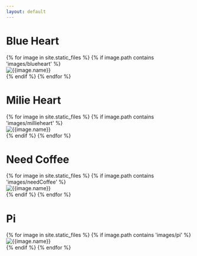 ```yaml
---
layout: default
---
```












<!-- Blue Heart -->
<h1>Blue Heart</h1>
<div class="container lightbox" data-mdb-lightbox-init>
    <div class="row">
    {% for image in site.static_files %}
    {% if image.path contains 'images/blueheart' %}
   
<div class="col-lg-3"> <img 
loading="lazy"
src="{{ site.baseurl }}{{ image.path }}" 
data-mdb-img="{{ site.baseurl }}{{ image.path }}" 
alt="{{image.name}}"  class="img-fluid" /></div>
    {% endif %}
{% endfor %}
</div>


<h1>Milie Heart</h1>

<!-- Millie Heart -->

<div class="row">
    {% for image in site.static_files %}
    {% if image.path contains 'images/millieheart' %}
   
<div class="col-lg-3"> <img 
loading="lazy"
src="{{ site.baseurl }}{{ image.path }}" 
data-mdb-img="{{ site.baseurl }}{{ image.path }}" 
alt="{{image.name}}"  class="img-fluid" /></div>
    {% endif %}
{% endfor %}
</div>

<!-- NeedCoffee -->
<h1>Need Coffee</h1>
<div class="row">
    {% for image in site.static_files %}
    {% if image.path contains 'images/needCoffee' %}
   
<div class="col-lg-3"> <img 
loading="lazy"
src="{{ site.baseurl }}{{ image.path }}" 
data-mdb-img="{{ site.baseurl }}{{ image.path }}" 
alt="{{image.name}}"  class="img-fluid" /></div>
    {% endif %}
{% endfor %}
</div>

<!-- Pi -->
<h1>Pi</h1>
<div class="row">
    {% for image in site.static_files %}
    {% if image.path contains 'images/pi' %}
   
<div class="col-lg-3"> <img 
loading="lazy"
src="{{ site.baseurl }}{{ image.path }}" 
data-mdb-img="{{ site.baseurl }}{{ image.path }}" 
alt="{{image.name}}"  class="img-fluid" /></div>
    {% endif %}
{% endfor %}
</div>





</div>

